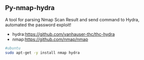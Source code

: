## Py-nmap-hydra

A tool for parsing Nmap Scan Result and send command to Hydra, automated the password exploit!

 * hydra:https://github.com/vanhauser-thc/thc-hydra
 * nmap:https://github.com/nmap/nmap

```bash
#ubuntu
sudo apt-get -y install nmap hydra
```
